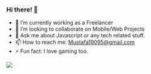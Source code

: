 ### Hi there! 👋


- 🔭 I’m currently working as a Freelancer
- 👯 I’m looking to collaborate on Mobile/Web Projects 
- 💬 Ask me about Javascript or any tech related stuff.
- 📫 How to reach me: Mustafa19095@gmail.com
- ⚡ Fun fact: I love gaming too.

<img src="https://github-readme-stats.vercel.app/api?username=themustafashaikh&&show_icons=true&title_color=ffffff&icon_color=bb2acf&text_color=daf7dc&bg_color=151515" />

